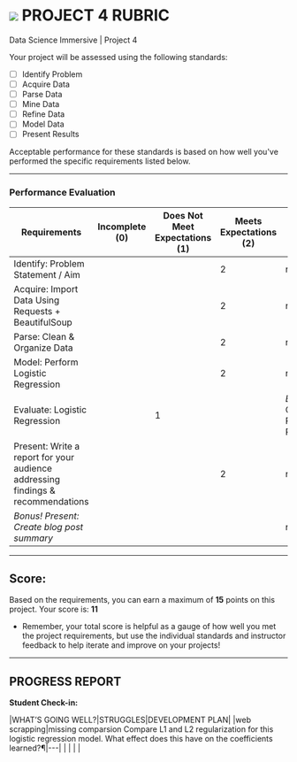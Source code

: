 # ![](https://ga-dash.s3.amazonaws.com/production/assets/logo-9f88ae6c9c3871690e33280fcf557f33.png) PROJECT 4 RUBRIC
Data Science Immersive | Project 4	 						

Your project will be assessed using the following standards:

- [ ] Identify Problem
- [ ] Acquire Data
- [ ] Parse Data
- [ ] Mine Data
- [ ] Refine Data		
- [ ] Model Data
- [ ] Present Results

Acceptable performance for these standards is based on how well you've performed the specific requirements listed below.

---

### Performance Evaluation

| Requirements | Incomplete (0) | Does Not Meet Expectations (1) | Meets Expectations (2) | Exceeds Expectations (3) |
|---|---|---|---|---|
| Identify: Problem Statement / Aim | | |2 | n/a |
| Acquire: Import Data Using Requests + BeautifulSoup | | | 2| n/a |
| Parse: Clean & Organize Data | | | 2| n/a |
| Model: Perform Logistic Regression | | | 2| n/a |
| Evaluate: Logistic Regression | |1 | | *Bonus*: Countvectorizer, Regularization Parameters  |
| Present: Write a report for your audience addressing findings & recommendations | | | 2| n\a |
| *Bonus! Present: Create blog post summary* | | | | n\a |

---

## Score:
Based on the requirements, you can earn a maximum of  **15**  points on this project. Your score is: **11**

- Remember, your total score is helpful as a gauge of how well you met the project requirements, but use the individual standards and instructor feedback to help iterate and improve on your projects!

---

## PROGRESS REPORT
**Student Check-in:**

|WHAT’S GOING WELL?|STRUGGLES|DEVELOPMENT PLAN|
|web scrapping|missing comparsion Compare L1 and L2 regularization for this logistic regression model. What effect does this have on the coefficients learned?¶|---|
| | | |
